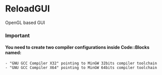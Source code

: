 # ReloadGUI
 OpenGL based GUI

### Important
#### You need to create two compiler configurations inside Code::Blocks named:
	- "GNU GCC Compiler X32" pointing to MinGW 32bits compiler toolchain
	- "GNU GCC Compiler X64" pointing to MinGW 64bits compiler toolchain
	